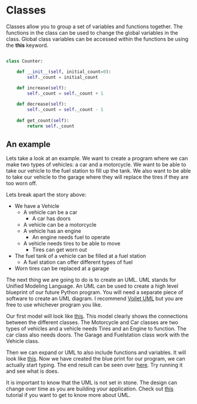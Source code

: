 # Classes

Classes allow you to group a set of variables and functions together. The functions
in the class can be used to change the global variables in the class. Global
class variables can be accessed within the functions be using the **this** keyword.

```Python

class Counter:

    def __init__(self, initial_count=0):
        self._count = initial_count
    
    def increase(self):
        self._count = self._count + 1

    def decrease(self):
        self._count = self._count - 1
    
    def get_count(self):
        return self._count
```

## An example

Lets take a look at an example. We want to create a program where we can make two types of vehicles: a car and a motorcycle. We want to be able to take our vehicle to the fuel station to fill up the tank. We also want to be able to take our vehicle to the garage where they will replace the tires if they are too worn off.

Lets break apart the story above:

* We have a Vehicle 
  * A vehicle can be a car
    * A car has doors
  * A vehicle can be a motorcycle
  * A vehicle has an engine
    * An engine needs fuel to operate
  * A vehicle needs tires to be able to move
    * Tires can get worn out
* The fuel tank of a vehicle can be filled at a fuel station
  * A fuel station can offer different types of fuel
* Worn tires can be replaced at a garage

The next thing we are going to do is to create an UML. UML stands for Unified Modeling Language.
An UML can be used to create a high level blueprint of our future Python program. You will
need a separate piece of software to create an UML diagram. I recommend 
[Voilet UML](http://alexdp.free.fr/violetumleditor/page.php) but you are free to use whichever
program you like.

Our first model will look like [this](classes_uml.class.violet.html). This model clearly shows
the connections between the different classes. The Motorcycle and Car classes are two types
of vehicles and a vehicle needs Tires and an Engine to function. The car class also needs
doors. The Garage and Fuelstation class work with the Vehicle class.

Then we can expand or UML to also include functions and variables. It will look 
like [this](classess_uml_detailed.class.violet.html). Now we have created the blue
print for our program, we can actually start typing. The end result can be seen
over [here](classes.py). Try running it and see what is does.

It is important to know that the UML is not set in stone. The design can change over time
as you are building your application. Check out [this](https://www.tutorialspoint.com/uml/index.htm) tutorial if you want to get to know more about UML.
